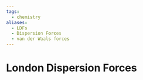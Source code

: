 ```yaml
---
tags:
  - chemistry
aliases:
  - LDFs
  - Dispersion Forces
  - van der Waals forces
---
```

# London Dispersion Forces
